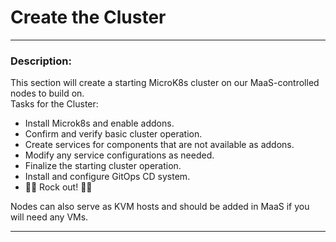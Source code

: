 # Create the Cluster
---

### Description:  
This section will create a starting MicroK8s cluster on our MaaS-controlled nodes to build on.  
Tasks for the Cluster:
- Install Microk8s and enable addons.
- Confirm and verify basic cluster operation.
- Create services for components that are not available as addons.
- Modify any service configurations as needed.
- Finalize the starting cluster operation.
- Install and configure GitOps CD system.
- 🎸🐓 Rock out! 🐓🎸


Nodes can also serve as KVM hosts and should be added in MaaS if you will need any VMs.

---